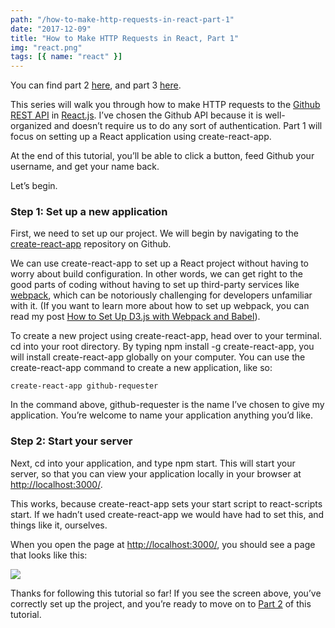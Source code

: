 ```yaml
---
path: "/how-to-make-http-requests-in-react-part-1"
date: "2017-12-09"
title: "How to Make HTTP Requests in React, Part 1"
img: "react.png"
tags: [{ name: "react" }]
---
```


You can find part 2 [here](https://medium.com/@MCapoz/tutorial-how-to-make-http-requests-in-react-part-2-4cfdba3ec65), and part 3 [here](https://medium.com/@MCapoz/tutorial-how-to-make-http-requests-in-react-part-3-daa6b31b66be).

This series will walk you through how to make HTTP requests to the [Github REST API](https://developer.github.com/v3/) in [React.js](https://reactjs.org/). I’ve chosen the Github API because it is well-organized and doesn’t require us to do any sort of authentication. Part 1 will focus on setting up a React application using create-react-app.

At the end of this tutorial, you’ll be able to click a button, feed Github your username, and get your name back.

Let’s begin.

### **Step 1: Set up a new application**

First, we need to set up our project. We will begin by navigating to the [create-react-app](https://github.com/facebookincubator/create-react-app) repository on Github.

We can use create-react-app to set up a React project without having to worry about build configuration. In other words, we can get right to the good parts of coding without having to set up third-party services like [webpack](https://webpack.js.org/), which can be notoriously challenging for developers unfamiliar with it. (If you want to learn more about how to set up webpack, you can read my post [How to Set Up D3.js with Webpack and Babel](https://code.likeagirl.io/how-to-set-up-d3-js-with-webpack-and-babel-7bd3f5e20df7)).

To create a new project using create-react-app, head over to your terminal. cd into your root directory. By typing npm install -g create-react-app, you will install create-react-app globally on your computer. You can use the create-react-app command to create a new application, like so:

    create-react-app github-requester

In the command above, github-requester is the name I’ve chosen to give my application. You’re welcome to name your application anything you’d like.

### Step 2: Start your server

Next, cd into your application, and type npm start. This will start your server, so that you can view your application locally in your browser at [http://localhost:3000/](http://localhost:3000/).

This works, because create-react-app sets your start script to react-scripts start. If we hadn’t used create-react-app we would have had to set this, and things like it, ourselves.

When you open the page at [http://localhost:3000/](http://localhost:3000/), you should see a page that looks like this:

![](https://cdn-images-1.medium.com/max/2878/1*WD68a43ZF_CtJYyagPmsEg.png)

Thanks for following this tutorial so far! If you see the screen above, you’ve correctly set up the project, and you’re ready to move on to [Part 2](http://maecapozzi.com/how-to-make-http-requests-part-2/) of this tutorial.
